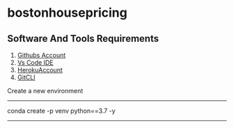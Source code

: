 # bostonhousepricing

## Software And Tools Requirements

1. [Githubs Account](https://github.com)
2. [Vs Code IDE](https://code.visualstudio.com)
3. [HerokuAccount](https://heroku.com)
4. [GitCLI](https://git-scm.com/book/en/v2/Getting-Standard-The-Command-Line)

Create a new environment

----
conda create -p venv python==3.7 -y

----
